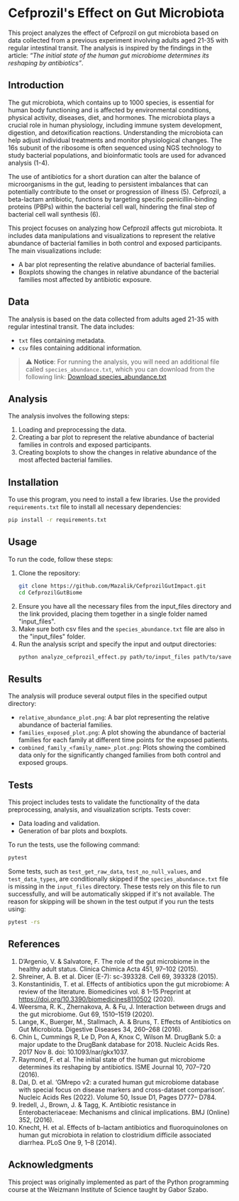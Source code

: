 # Cefprozil's Effect on Gut Microbiota

This project analyzes the effect of Cefprozil on gut microbiota based on data collected from a previous experiment involving adults aged 21-35 with regular intestinal transit. The analysis is inspired by the findings in the article: *“The initial state of the human gut microbiome determines its reshaping by antibiotics”*.

## Introduction
The gut microbiota, which contains up to 1000 species, is essential for human body functioning and is affected by environmental conditions, physical activity, diseases, diet, and hormones. The microbiota plays a crucial role in human physiology, including immune system development, digestion, and detoxification reactions. Understanding the microbiota can help adjust individual treatments and monitor physiological changes. The 16s subunit of the ribosome is often sequenced using NGS technology to study bacterial populations, and bioinformatic tools are used for advanced analysis (1-4).

The use of antibiotics for a short duration can alter the balance of microorganisms in the gut, leading to persistent imbalances that can potentially contribute to the onset or progression of illness (5). Cefprozil, a beta-lactam antibiotic, functions by targeting specific penicillin-binding proteins (PBPs) within the bacterial cell wall, hindering the final step of bacterial cell wall synthesis (6).

This project focuses on analyzing how Cefprozil affects gut microbiota. It includes data manipulations and visualizations to represent the relative abundance of bacterial families in both control and exposed participants. The main visualizations include:
- A bar plot representing the relative abundance of bacterial families.
- Boxplots showing the changes in relative abundance of the bacterial families most affected by antibiotic exposure.

## Data
The analysis is based on the data collected from adults aged 21-35 with regular intestinal transit. The data includes:
- `txt` files containing metadata.
- `csv` files containing additional information.

> ⚠️ **Notice**: For running the analysis, you will need an additional file called `species_abundance.txt`, which you can download from the following link:
>[Download species_abundance.txt](https://weizmannacil-my.sharepoint.com/:t:/g/personal/mazal_faraj_weizmann_ac_il/EUWcfyyO1tZDtrLV-xRFpBsBnFHhx8wEcHK_O0Lv3VXhNw?e=dTES8q)

## Analysis
The analysis involves the following steps:
1. Loading and preprocessing the data.
2. Creating a bar plot to represent the relative abundance of bacterial families in controls and exposed participants.
3. Creating boxplots to show the changes in relative abundance of the most affected bacterial families.


## Installation
To use this program, you need to install a few libraries. Use the provided `requirements.txt` file to install all necessary dependencies:

```bash
pip install -r requirements.txt
```

## Usage
To run the code, follow these steps:
1. Clone the repository:
    ```bash
    git clone https://github.com/Mazalik/CefprozilGutImpact.git
    cd CefprozilGutBiome
    ```
2. Ensure you have all the necessary files from the input_files directory and the link provided, placing them together in a single folder named "input_files".
3. Make sure both csv files and the `species_abundance.txt` file are also in the "input_files" folder. 
4. Run the analysis script and specify the input and output directories:
    ```bash
    python analyze_cefprozil_effect.py path/to/input_files path/to/save_results
    ```

## Results
The analysis will produce several output files in the specified output directory:
- `relative_abundance_plot.png`: A bar plot representing the relative abundance of bacterial families.
- `families_exposed_plot.png`: A plot showing the abundance of bacterial families for each family at different time points for the exposed patients. 
- `combined_family_<family_name>_plot.png`: Plots showing the combined data only for the significantly changed families from both control and exposed groups.

## Tests
This project includes tests to validate the functionality of the data preprocessing, analysis, and visualization scripts. Tests cover:
- Data loading and validation.
- Generation of bar plots and boxplots.


To run the tests, use the following command:
```bash
pytest
```

Some tests, such as `test_get_raw_data`, `test_no_null_values`, and `test_data_types`, are conditionally skipped if the `species_abundance.txt` file is missing in the `input_files` directory. These tests rely on this file to run successfully, and will be automatically skipped if it's not available. The reason for skipping will be shown in the test output if you run the tests using:
```bash
pytest -rs
```


## References
1. D’Argenio, V. & Salvatore, F. The role of the gut microbiome in the healthy adult status. Clinica Chimica Acta 451, 97–102 (2015).
2. Shreiner, A. B. et al. Dicer (E-7): sc-393328. Cell 69, 393328 (2015).
3. Konstantinidis, T. et al. Effects of antibiotics upon the gut microbiome: A review of the literature. Biomedicines vol. 8 1–15 Preprint at <https://doi.org/10.3390/biomedicines8110502> (2020).
4. Weersma, R. K., Zhernakova, A. & Fu, J. Interaction between drugs and the gut microbiome. Gut 69, 1510–1519 (2020).
5. Lange, K., Buerger, M., Stallmach, A. & Bruns, T. Effects of Antibiotics on Gut Microbiota. Digestive Diseases 34, 260–268 (2016).
6. Chin L, Cummings R, Le D, Pon A, Knox C, Wilson M. DrugBank 5.0: a major update to the DrugBank database for 2018. Nucleic Acids Res. 2017 Nov 8. doi: 10.1093/nar/gkx1037.
7. Raymond, F. et al. The initial state of the human gut microbiome determines its reshaping by antibiotics. ISME Journal 10, 707–720 (2016).
8. Dai, D. et al. ‘GMrepo v2: a curated human gut microbiome database with special focus on disease markers and cross-dataset comparison’. Nucleic Acids Res (2022). Volume 50, Issue D1, Pages D777– D784.
9. Iredell, J., Brown, J. & Tagg, K. Antibiotic resistance in Enterobacteriaceae: Mechanisms and clinical implications. BMJ (Online) 352, (2016).
10. Knecht, H. et al. Effects of b-lactam antibiotics and fluoroquinolones on human gut microbiota in relation to clostridium difficile associated diarrhea. PLoS One 9, 1–8 (2014).


## Acknowledgments
This project was originally implemented as part of the Python programming course at the Weizmann Institute of Science taught by Gabor Szabo.